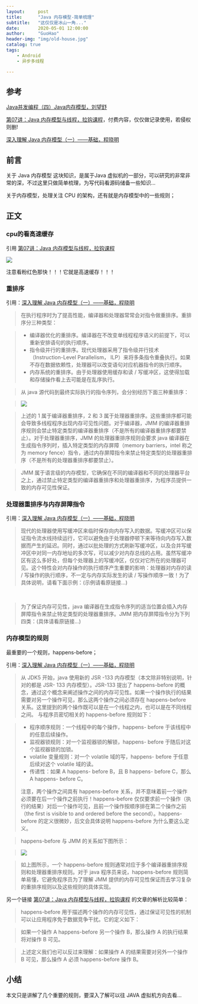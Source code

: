 ```yaml
---
layout:     post  
title:      "Java 内存模型-简单梳理"  
subtitle:   "这仅仅是冰山一角..."  
date:       2020-05-01 12:00:00  
author:     "GuoHao"  
header-img: "img/old-house.jpg"  
catalog: true  
tags:  
    - Android  
    - 异步多线程 

---
```


## 参考

[Java并发编程（四）Java内存模型，刘望舒](http://liuwangshu.cn/java/concurrent/4-jmm.html)

[第07讲：Java 内存模型与线程，拉钩课程](https://kaiwu.lagou.com/course/courseInfo.htm?courseId=67#/detail/pc?id=1861)，付费内容，仅仅做记录使用，若侵权则删!

[深入理解 Java 内存模型（一）——基础，程晓明](https://www.infoq.cn/article/java-memory-model-1/?utm_source=infoq&utm_medium=related_content_link&utm_campaign=relatedContent_articles_clk)

## 前言

关于 Java 内存模型 这块知识，是属于Java 虚拟机的一部分，可以研究的非常非常的深，不过这里只做简单梳理，为写代码看源码储备一些知识...

关于内存模型，处理关注 CPU 的架构，还有就是内存模型中的一些规则；

## 正文

### cpu的看高速缓存

引用 [第07讲：Java 内存模型与线程，拉钩课程](https://kaiwu.lagou.com/course/courseInfo.htm?courseId=67#/detail/pc?id=1861)

![](https://s0.lgstatic.com/i/image3/M01/0F/5B/Ciqah16VddeAQQn6AACp-HxFwfo279.png)

注意看粉红色那快！！！它就是高速缓存！！！

### 重排序

引用：[深入理解 Java 内存模型（一）——基础，程晓明](https://www.infoq.cn/article/java-memory-model-1/?utm_source=infoq&utm_medium=related_content_link&utm_campaign=relatedContent_articles_clk)

> 在执行程序时为了提高性能，编译器和处理器常常会对指令做重排序。重排序分三种类型：

> - 编译器优化的重排序。编译器在不改变单线程程序语义的前提下，可以重新安排语句的执行顺序。
> - 指令级并行的重排序。现代处理器采用了指令级并行技术（Instruction-Level Parallelism， ILP）来将多条指令重叠执行。如果不存在数据依赖性，处理器可以改变语句对应机器指令的执行顺序。
> - 内存系统的重排序。由于处理器使用缓存和读 / 写缓冲区，这使得加载和存储操作看上去可能是在乱序执行。

> 从 java 源代码到最终实际执行的指令序列，会分别经历下面三种重排序：

> ![](https://static001.infoq.cn/resource/image/90/df/9026b8f4b6c1fae4270615e0aadc7cdf.png)

> 上述的 1 属于编译器重排序，2 和 3 属于处理器重排序。这些重排序都可能会导致多线程程序出现内存可见性问题。对于编译器，JMM 的编译器重排序规则会禁止特定类型的编译器重排序（不是所有的编译器重排序都要禁止）。对于处理器重排序，JMM 的处理器重排序规则会要求 java 编译器在生成指令序列时，插入特定类型的内存屏障（memory barriers，intel 称之为 memory fence）指令，通过内存屏障指令来禁止特定类型的处理器重排序（不是所有的处理器重排序都要禁止）。

> JMM 属于语言级的内存模型，它确保在不同的编译器和不同的处理器平台之上，通过禁止特定类型的编译器重排序和处理器重排序，为程序员提供一致的内存可见性保证。

### 处理器重排序与内存屏障指令

引用：[深入理解 Java 内存模型（一）——基础，程晓明](https://www.infoq.cn/article/java-memory-model-1/?utm_source=infoq&utm_medium=related_content_link&utm_campaign=relatedContent_articles_clk)

> 现代的处理器使用写缓冲区来临时保存向内存写入的数据。写缓冲区可以保证指令流水线持续运行，它可以避免由于处理器停顿下来等待向内存写入数据而产生的延迟。同时，通过以批处理的方式刷新写缓冲区，以及合并写缓冲区中对同一内存地址的多次写，可以减少对内存总线的占用。虽然写缓冲区有这么多好处，但每个处理器上的写缓冲区，仅仅对它所在的处理器可见。这个特性会对内存操作的执行顺序产生重要的影响：处理器对内存的读 / 写操作的执行顺序，不一定与内存实际发生的读 / 写操作顺序一致！为了具体说明，请看下面示例：(示例请看原链接...)

<br>

> 为了保证内存可见性，java 编译器在生成指令序列的适当位置会插入内存屏障指令来禁止特定类型的处理器重排序。JMM 把内存屏障指令分为下列四类：(具体请看原链接...)

### 内存模型的规则

最重要的一个规则，happens-before；

引用：[深入理解 Java 内存模型（一）——基础，程晓明](https://www.infoq.cn/article/java-memory-model-1/?utm_source=infoq&utm_medium=related_content_link&utm_campaign=relatedContent_articles_clk)

> 从 JDK5 开始，java 使用新的 JSR -133 内存模型（本文除非特别说明，针对的都是 JSR- 133 内存模型）。JSR-133 提出了 happens-before 的概念，通过这个概念来阐述操作之间的内存可见性。如果一个操作执行的结果需要对另一个操作可见，那么这两个操作之间必须存在 happens-before 关系。这里提到的两个操作既可以是在一个线程之内，也可以是在不同线程之间。 与程序员密切相关的 happens-before 规则如下：

> - 程序顺序规则：一个线程中的每个操作，happens- before 于该线程中的任意后续操作。
> - 监视器锁规则：对一个监视器锁的解锁，happens- before 于随后对这个监视器锁的加锁。
> - volatile 变量规则：对一个 volatile 域的写，happens- before 于任意后续对这个 volatile 域的读。
> - 传递性：如果 A happens- before B，且 B happens- before C，那么 A happens- before C。
> 
> 注意，两个操作之间具有 happens-before 关系，并不意味着前一个操作必须要在后一个操作之前执行！happens-before 仅仅要求前一个操作（执行的结果）对后一个操作可见，且前一个操作按顺序排在第二个操作之前（the first is visible to and ordered before the second）。happens- before 的定义很微妙，后文会具体说明 happens-before 为什么要这么定义。

> happens-before 与 JMM 的关系如下图所示：

> ![](https://static001.infoq.cn/resource/image/bc/63/bc22eaae1a77f9e1a6c09f4b6a833163.png)

> 如上图所示，一个 happens-before 规则通常对应于多个编译器重排序规则和处理器重排序规则。对于 java 程序员来说，happens-before 规则简单易懂，它避免程序员为了理解 JMM 提供的内存可见性保证而去学习复杂的重排序规则以及这些规则的具体实现。

另一个链接 [第07讲：Java 内存模型与线程，拉钩课程](https://kaiwu.lagou.com/course/courseInfo.htm?courseId=67#/detail/pc?id=1861) 的文章的解析比较简单：

> happens-before 用于描述两个操作的内存可见性，通过保证可见性的机制可以让应用程序免于数据竞争干扰。它的定义如下：

> 如果一个操作 A happens-before 另一个操作 B，那么操作 A 的执行结果将对操作 B 可见。

> 上述定义我们也可以反过来理解：如果操作 A 的结果需要对另外一个操作 B 可见，那么操作 A 必须 happens-before 操作 B。

## 小结

本文只是讲解了几个重要的规则，要深入了解可以往 JAVA 虚拟机方向去看...


